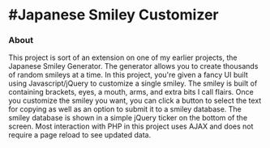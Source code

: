 #Japanese Smiley Customizer
============

### About
This project is sort of an extension on one of my earlier projects, the Japanese Smiley Generator. The generator allows you to create thousands of random smileys at a time. In this project, you're given a fancy UI built using Javascript/jQuery to customize a single smiley. The smiley is built of containing brackets, eyes, a mouth, arms, and extra bits I call flairs. Once you customize the smiley you want, you can click a button to select the text for copying as well as an option to submit it to a smiley database. The smiley database is shown in a simple jQuery ticker on the bottom of the screen. Most interaction with PHP in this project uses AJAX and does not require a page reload to see updated data.